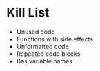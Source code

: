 Kill List
=========
* Unused code
* Functions with side effects
* Unformatted code
* Repeated code blocks
* Bas variable names